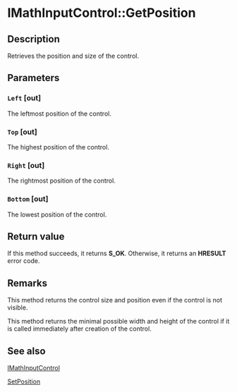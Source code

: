 # IMathInputControl::GetPosition

## Description

Retrieves the position and size of the control.

## Parameters

### `Left` [out]

The leftmost position of the control.

### `Top` [out]

The highest position of the control.

### `Right` [out]

The rightmost position of the control.

### `Bottom` [out]

The lowest position of the control.

## Return value

If this method succeeds, it returns **S_OK**. Otherwise, it returns an **HRESULT** error code.

## Remarks

This method returns the control size and position even if the control is not visible.

This method returns the minimal possible width and height of the control if it is called immediately after creation of the control.

## See also

[IMathInputControl](https://learn.microsoft.com/windows/desktop/api/micaut/nn-micaut-imathinputcontrol)

[SetPosition](https://learn.microsoft.com/windows/desktop/api/micaut/nf-micaut-imathinputcontrol-setposition)